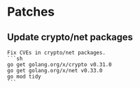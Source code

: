 # Patches

## Update crypto/net packages

    Fix CVEs in crypto/net packages.
    ```sh
    go get golang.org/x/crypto v0.31.0
    go get golang.org/x/net v0.33.0
    go mod tidy
    ```
